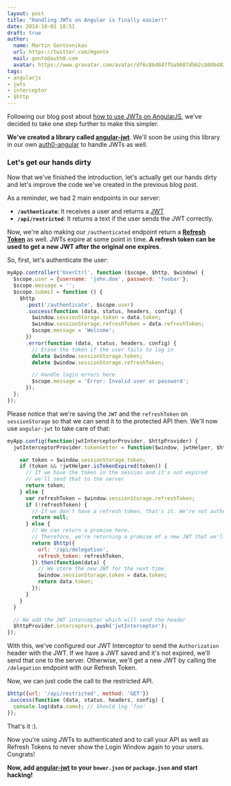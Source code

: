 ```yaml
---
layout: post
title: "Handling JWTs on Angular is finally easier!"
date: 2014-10-01 18:51
draft: true
author:
  name: Martin Gontovnikas
  url: https://twitter.com/mgonto
  mail: gonto@auth0.com
  avatar: https://www.gravatar.com/avatar/df6c864847fba9687d962cb80b482764?size=200
tags:
- angularjs
- jwts
- interceptor
- $http
---
```


Following our blog post about [how to use JWTs on AngularJS](https://auth0.com/blog/2014/01/07/angularjs-authentication-with-cookies-vs-token/#comment-1506375766), we've decided to take one step further to make this simpler.

**We've created a library called [angular-jwt](https://github.com/auth0/angular-jwt)**. We'll soon be using this library in our own [auth0-angular](https://github.com/auth0/auth0-angular) to handle JWTs as well.

### Let's get our hands dirty

Now that we've finished the introduction, let's actually get our hands dirty and let's improve the code we've created in the previous blog post.

As a reminder, we had 2 main endpoints in our server:

* **`/authenticate`**: It receives a user and returns a [JWT](http://jwt.io/)
* **`/api/restricted`**: It returns a text if the user sends the JWT correctly.

Now, we're also making our `/authenticated` endpoint return a **[Refresh Token](http://docs.auth0.com/refresh-token)** as well. JWTs expire at some point in time. **A refresh token can be used to get a new JWT after the original one expires**.

So, first, let's authenticate the user:

````js
myApp.controller('UserCtrl', function ($scope, $http, $window) {
  $scope.user = {username: 'john.doe', password: 'foobar'};
  $scope.message = '';
  $scope.submit = function () {
    $http
      .post('/authenticate', $scope.user)
      .success(function (data, status, headers, config) {
        $window.sessionStorage.token = data.token;
        $window.sessionStorage.refreshToken = data.refreshToken;
        $scope.message = 'Welcome';
      })
      .error(function (data, status, headers, config) {
        // Erase the token if the user fails to log in
        delete $window.sessionStorage.token;
        delete $window.sessionStorage.refreshToken;

        // Handle login errors here
        $scope.message = 'Error: Invalid user or password';
      });
  };
});
````

Please notice that we're saving the `JWT` and the `refreshToken` on `sessionStorage` so that we can send it to the protected API then. We'll now use `angular-jwt` to take care of that:

````js
myApp.config(function(jwtInterceptorProvider, $httpProvider) {
  jwtInterceptorProvider.tokenGetter = function($window, jwtHelper, $http) {

    var token = $window.sessionStorage.token;
    if (token && !jwtHelper.isTokenExpired(token)) {
      // If we have the token in the session and it's not expired
      // we'll send that to the server
      return token;
    } else {
      var refreshToken = $window.sessionStorage.refreshToken;
      if (!refreshToken) {
        // If we don't have a refresh token, that's it. We're not authenticated
        return null;
      } else {
        // We can return a promise here.
        // Therefore, we're returning a promise of a new JWT that we'll get
        return $http({
          url: '/api/delegation',
          refresh_token: refreshToken,
        }).then(function(data) {
          // We store the new JWT for the next time
          $window.sessionStorage.token = data.token;
          return data.token;
        });
      }
    }
  }

  // We add the JWT interceptor which will send the header
  $httpProvider.interceptors.push('jwtInterceptor');
});
````

With this, we've configured our JWT Interceptor to send the `Authorization` header with the JWT. If we have a JWT saved and it's not expired, we'll send that one to the server. Otherwise, we'll get a new JWT by calling the `/delegation` endpoint with our Refresh Token.

Now, we can just code the call to the restricted API.

````js
$http({url: '/api/restricted', method: 'GET'})
.success(function (data, status, headers, config) {
  console.log(data.name); // Should log 'foo'
});
````

That's it :).

Now you're using JWTs to authenticated and to call your API as well as Refresh Tokens to never show the Login Window again to your users. Congrats!

**Now, add [angular-jwt](https://github.com/auth0/angular-jwt) to your `bower.json` or `package.json` and start hacking!**



